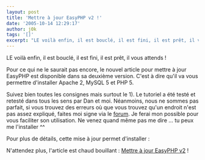 ```yaml
---
layout: post
title: 'Mettre à jour EasyPHP v2 !'
date: '2005-10-14 12:29:17'
author: j0k
tags: '[]'
excerpt: "LE voilà enfin, il est bouclé, il est fini, il est prêt, il vous attends !     \nPour ce qui ne le saurait pas encore, le nouvel article pour mettre à jour EasyPHP est disponible dans sa deuxième version. C'est à dire qu'il va vous permettre d'installer Apache 2, MySQL 5 et PHP 5.  \n  \nSuivez bien toutes les consignes mais surtout le 1). Le tutoriel      …"
---
```


LE voilà enfin, il est bouclé, il est fini, il est prêt, il vous attends !

Pour ce qui ne le saurait pas encore, le nouvel article pour mettre à jour EasyPHP est disponible dans sa deuxième version. C'est à dire qu'il va vous permettre d'installer Apache 2, MySQL 5 et PHP 5.

Suivez bien toutes les consignes mais surtout le 1). Le tutoriel a été testé et retesté dans tous les sens par Dan et moi. Néanmoins, nous ne sommes pas parfait, si vous trouvez des erreurs où que vous trouvez qu'un endroit n'est pas assez expliqué, faites moi signe via le [forum](http://www.j0k3r.net/forum/forum-remarque-sur-le-site-8.htm). Je ferai mon possible pour vous faciliter son utilisation. Ne venez quand même pas me dire ... tu peux me l'installer ^^

Pour plus de détails, cette mise à jour permet d'installer :


N'attendez plus, l'article est chaud bouillant : [Mettre à jour EasyPHP v2](http://www.j0k3r.net/articles-mettre-a-jour-easyphp-v2-7.html) !

